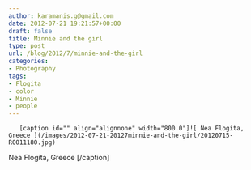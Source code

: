 ```yaml
---
author: karamanis.g@gmail.com
date: 2012-07-21 19:21:57+00:00
draft: false
title: Minnie and the girl
type: post
url: /blog/2012/7/minnie-and-the-girl
categories:
- Photography
tags:
- Flogita
- color
- Minnie
- people
---
```



  
       [caption id="" align="alignnone" width="800.0"]![ Nea Flogita, Greece ](/images/2012-07-21-20127minnie-and-the-girl/20120715-R0011180.jpg)
 Nea Flogita, Greece [/caption]
